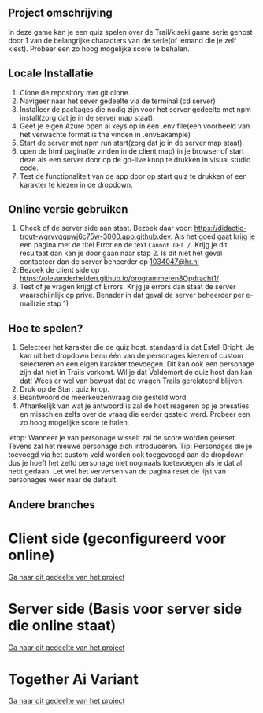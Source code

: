 ## Project omschrijving

In deze game kan je een quiz spelen over de Trail/kiseki game serie gehost door 1 van de belangrijke characters van de serie(of iemand die je zelf kiest). Probeer een zo hoog mogelijke score te behalen.

## Locale Installatie

1. Clone de repository met git clone.
2. Navigeer naar het sever gedeelte via de terminal (cd server)
3. Installeer de packages die nodig zijn voor het server gedeelte met npm install(zorg dat je in de server map staat).
4. Geef je eigen Azure open ai keys op in een .env file(een voorbeeld van het verwachte format is the vinden in .envEaxample)
5. Start de server met npm run start(zorg dat je in de server map staat).
6. open de html pagina(te vinden in de client map) in je browser of start deze als een server door op de go-live knop te drukken in visual studio code.
7. Test de functionaliteit van de app door op start quiz te drukken of een karakter te kiezen in de dropdown.

## Online versie gebruiken

1. Check of de server side aan staat. Bezoek daar voor: https://didactic-trout-wgrvvqqpwj6c75w-3000.app.github.dev. Als het goed gaat krijg je een pagina met de titel Error en de text `Cannot GET /`.
   Krijg je dit resultaat dan kan je door gaan naar stap 2.
   Is dit niet het geval contacteer dan de server beheerder op 1034047@hr.nl
2. Bezoek de client side op https://olevanderheiden.github.io/programmeren8Opdracht1/
3. Test of je vragen krijgt of Errors. Krijg je errors dan staat de server waarschijnlijk op prive. Benader in dat geval de server beheerder per e-mail(zie stap 1)

## Hoe te spelen?

1. Selecteer het karakter die de quiz host. standaard is dat Estell Bright. Je kan uit het dropdown benu één van de personages kiezen of custom selecteren en een eigen karakter toevoegen.
   Dit kan ook een personage zijn dat niet in Trails vorkomt. Wil je dat Voldemort de quiz host dan kan dat! Wees er wel van bewust dat de vragen Trails gerelateerd blijven.
2. Druk op de Start quiz knop.
3. Beantwoord de meerkeuzenvraag die gesteld word.
4. Afhankelijk van wat je antwoord is zal de host reageren op je presaties en misschien zelfs over de vraag die eerder gesteld werd.
   Probeer een zo hoog mogelijke score te halen.

letop: Wanneer je van personage wisselt zal de score worden gereset. Tevens zal het nieuwe personage zich introduceren.
Tip: Personages die je toevoegd via het custom veld worden ook toegevoegd aan de dropdown dus je hoeft het zelfd personage niet nogmaals toetevoegen als je dat al hebt gedaan.
Let wel het verversen van de pagina reset de lijst van personages weer naar de default.

## Andere branches

# Client side (geconfigureerd voor online)

[Ga naar dit gedeelte van het project](https://github.com/olevanderheiden/programmeren8Opdracht1/tree/clientSide)

# Server side (Basis voor server side die online staat)

[Ga naar dit gedeelte van het project](https://github.com/olevanderheiden/programmeren8Opdracht1/tree/serverSide)

# Together Ai Variant
[Ga naar dit gedeelte van het project](https://github.com/olevanderheiden/programmeren8Opdracht1/tree/ChatTogetherExperiment)
